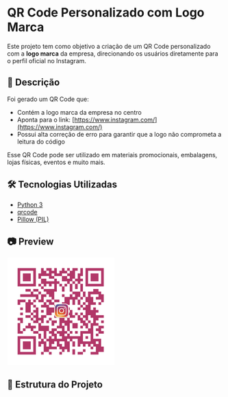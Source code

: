 # QR Code Personalizado com Logo Marca

Este projeto tem como objetivo a criação de um QR Code personalizado com a **logo marca** da empresa, direcionando os usuários diretamente para o perfil oficial no Instagram.

## 📌 Descrição

Foi gerado um QR Code que:

- Contém a logo marca da empresa no centro
- Aponta para o link: [https://www.instagram.com/](https://www.instagram.com/)
- Possui alta correção de erro para garantir que a logo não comprometa a leitura do código

Esse QR Code pode ser utilizado em materiais promocionais, embalagens, lojas físicas, eventos e muito mais.

## 🛠️ Tecnologias Utilizadas

- [Python 3](https://www.python.org/)
- [qrcode](https://pypi.org/project/qrcode/)
- [Pillow (PIL)](https://pypi.org/project/Pillow/)

## 📷 Preview

<img src="QrCode_Instagram.png" alt="QR Code com Logo Marca" width="250"/>

## 📁 Estrutura do Projeto

